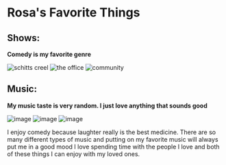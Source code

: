 # Rosa's Favorite Things

## Shows:
**Comedy is my favorite genre**

![schitts creel](https://github.com/rosasam17/rosasfavoritethings/assets/143035718/c4734e7e-4997-49d7-9825-238f83fd7134)
![the office](https://github.com/rosasam17/rosasfavoritethings/assets/143035718/52b2b21a-24a0-44c8-b935-ba9d02305137)
![community](https://github.com/rosasam17/rosasfavoritethings/assets/143035718/f4af8ca7-e202-4583-bdcc-aa1dbead49b8)


## Music:
**My music taste is very random. I just love anything that sounds good**

![image](https://github.com/rosasam17/rosasfavoritethings/assets/143035718/139c52a4-5bae-4fdf-a683-78072f983b91)
![image](https://github.com/rosasam17/rosasfavoritethings/assets/143035718/83909a13-3df4-4a41-bace-e59d21ce45f3)
![image](https://github.com/rosasam17/rosasfavoritethings/assets/143035718/23337c95-3edd-4f17-969d-7c80e830cba3)

 I enjoy comedy because laughter really is the best medicine.
 There are so many different types of music and putting on my favorite music will always put me in a good mood
 I love spending time with the people I love and both of these things I can enjoy with my loved ones.
